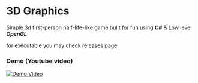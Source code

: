 # 3D Graphics

Simple 3d first-person half-life-like game built for fun using __C#__ & Low level *__OpenGL__*

for executable you may check [releases page](https://github.com/bhlshrf/3d-graphics/releases)

### Demo (Youtube video)
[![Demo Video](http://i3.ytimg.com/vi/68Dz1et6tsc/hqdefault.jpg)](https://youtu.be/68Dz1et6tsc)
